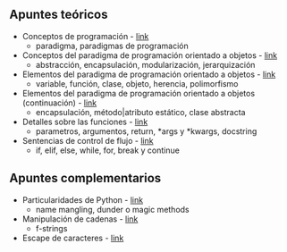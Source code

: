 ## Apuntes teóricos

- Conceptos de programación - [link](https://github.com/diegoaaron/repositorio/blob/main/python/apuntes/pyt_resume_00.md#conceptos-de-programaci%C3%B3n)
  - paradigma, paradigmas de programación
- Conceptos del paradigma de programación orientado a objetos - [link](https://github.com/diegoaaron/repositorio/blob/main/python/apuntes/pyt_resume_00.md#conceptos-del-paradigma-de-programaci%C3%B3n-orientado-a-objetos)
  - abstracción, encapsulación, modularización, jerarquización
- Elementos del paradigma de programación orientado a objetos - [link](https://github.com/diegoaaron/repositorio/blob/main/python/apuntes/pyt_resume_01.md#elementos-del-paradigma-de-programaci%C3%B3n-orientado-a-objetos)
  - variable, función, clase, objeto, herencia, polimorfismo
- Elementos del paradigma de programación orientado a objetos (continuación) - [link](https://github.com/diegoaaron/repositorio/blob/main/python/apuntes/pyt_resume_02.md#elementos-del-paradigma-de-programaci%C3%B3n-orientado-a-objetos-continuaci%C3%B3n)
  - encapsulación, método|atributo estático, clase abstracta
- Detalles sobre las funciones - [link](https://github.com/diegoaaron/repositorio/blob/main/python/apuntes/pyt_resume_03.md#detalles-sobre-las-funciones)
  - parametros, argumentos, return, *args y *kwargs, docstring
- Sentencias de control de flujo - [link](https://github.com/diegoaaron/repositorio/blob/main/python/apuntes/pyt_resume_04.md)
  - if, elif, else, while, for, break y continue

## Apuntes complementarios

- Particularidades de Python - [link](https://github.com/diegoaaron/repositorio/blob/main/python/apuntes/pyt_resume_100.md#particularidades-de-python)
  - name mangling, dunder o magic methods
- Manipulación de cadenas - [link](https://github.com/diegoaaron/repositorio/blob/main/python/apuntes/pyt_resume_101.md#manipulaci%C3%B3n-de-cadenas)
  - f-strings
- Escape de caracteres - [link](https://github.com/diegoaaron/repositorio/blob/main/python/apuntes/pyt_resume_101.md#escape-de-caracteres)

